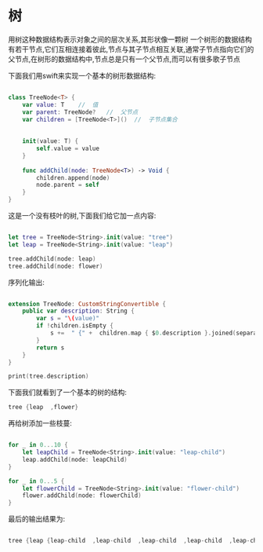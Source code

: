 # 树

用树这种数据结构表示对象之间的层次关系,其形状像一颗树
一个树形的数据结构有若干节点,它们互相连接着彼此,节点与其子节点相互关联,通常子节点指向它们的父节点,在树形的数据结构中,节点总是只有一个父节点,而可以有很多歌子节点

下面我们用swift来实现一个基本的树形数据结构:

```swift

class TreeNode<T> {
    var value: T    //  值
    var parent: TreeNode?   //  父节点
    var children = [TreeNode<T>]()  //  子节点集合
    
    
    init(value: T) {
        self.value = value
    }
    
    func addChild(node: TreeNode<T>) -> Void {
        children.append(node)
        node.parent = self
    }
}

```

这是一个没有枝叶的树,下面我们给它加一点内容:

```swift

let tree = TreeNode<String>.init(value: "tree")
let leap = TreeNode<String>.init(value: "leap")

tree.addChild(node: leap)
tree.addChild(node: flower)

```

序列化输出:
```swift

extension TreeNode: CustomStringConvertible {
    public var description: String {
        var s = "\(value)"
        if !children.isEmpty {
            s +=  " {" +  children.map { $0.description }.joined(separator: "  ,") + "}"
        }
        return s
    }
}

print(tree.description)

```

下面我们就看到了一个基本的树的结构:

```swift
tree {leap  ,flower}
```

再给树添加一些枝蔓:

```swift

for _ in 0...10 {
    let leapChild = TreeNode<String>.init(value: "leap-child")
    leap.addChild(node: leapChild)
}

for _ in 0...5 {
    let flowerChild = TreeNode<String>.init(value: "flower-child")
    flower.addChild(node: flowerChild)
}

```

最后的输出结果为:

```swift

tree {leap {leap-child  ,leap-child  ,leap-child  ,leap-child  ,leap-child  ,leap-child  ,leap-child  ,leap-child  ,leap-child  ,leap-child  ,leap-child}  ,flower {flower-child  ,flower-child  ,flower-child  ,flower-child  ,flower-child  ,flower-child}}


```




